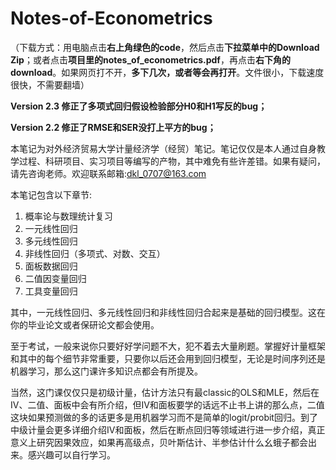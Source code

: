 # Notes-of-Econometrics
（下载方式：用电脑点击**右上角绿色的code**，然后点击**下拉菜单中的Download Zip**；或者点击**项目里的notes_of_econometrics.pdf**，再点击**右下角的download**。如果网页打不开，**多下几次，或者等会再打开**。文件很小，下载速度很快，不需要翻墙）


**Version 2.3 修正了多项式回归假设检验部分H0和H1写反的bug；**

**Version 2.2 修正了RMSE和SER没打上平方的bug；**


本笔记为对外经济贸易大学计量经济学（经贸）笔记。笔记仅仅是本人通过自身教学过程、科研项目、实习项目等编写的产物，其中难免有些许差错。如果有疑问，请先咨询老师。欢迎联系邮箱:dkl_0707@163.com

本笔记包含以下章节:
1. 概率论与数理统计复习
2. 一元线性回归
3. 多元线性回归
4. 非线性回归（多项式、对数、交互）
5. 面板数据回归
6. 二值因变量回归
7. 工具变量回归

其中，一元线性回归、多元线性回归和非线性回归合起来是基础的回归模型。这在你的毕业论文或者保研论文都会使用。

至于考试，一般来说你只要好好学问题不大，犯不着去大量刷题。掌握好计量框架和其中的每个细节非常重要，只要你以后还会用到回归模型，无论是时间序列还是机器学习，那么这门课许多知识点都会有所提及。

当然，这门课仅仅只是初级计量，估计方法只有最classic的OLS和MLE，然后在IV、二值、面板中会有所介绍，但IV和面板要学的话远不止书上讲的那么点，二值这块如果预测做的多的话更多是用机器学习而不是简单的logit/probit回归。到了中级计量会更多详细介绍IV和面板，然后在断点回归等领域进行进一步介绍，真正意义上研究因果效应，如果再高级点，贝叶斯估计、半参估计什么幺蛾子都会出来。感兴趣可以自行学习。
